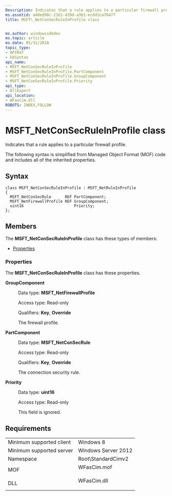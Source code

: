 ```yaml
---
Description: Indicates that a rule applies to a particular firewall profile.
ms.assetid: a48ed98c-2161-439d-a361-ecdd1ca76477
title: MSFT\_NetConSecRuleInProfile class


ms.author: windowssdkdev
ms.topic: article
ms.date: 05/31/2018
topic_type: 
- APIRef
- kbSyntax
api_name: 
- MSFT_NetConSecRuleInProfile
- MSFT_NetConSecRuleInProfile.PartComponent
- MSFT_NetConSecRuleInProfile.GroupComponent
- MSFT_NetConSecRuleInProfile.Priority
api_type: 
- DllExport
api_location: 
- WFasCim.dll
ROBOTS: INDEX,FOLLOW
---
```


# MSFT\_NetConSecRuleInProfile class

Indicates that a rule applies to a particular firewall profile.

The following syntax is simplified from Managed Object Format (MOF) code and includes all of the inherited properties.

## Syntax

``` syntax
class MSFT_NetConSecRuleInProfile : MSFT_NetRuleInProfile
{
  MSFT_NetConSecRule      REF PartComponent;
  MSFT_NetFirewallProfile REF GroupComponent;
  uint16                      Priority;
};
```

## Members

The **MSFT\_NetConSecRuleInProfile** class has these types of members:

-   [Properties](#properties)

### Properties

The **MSFT\_NetConSecRuleInProfile** class has these properties.

<dl> <dt>

**GroupComponent**
</dt> <dd> <dl> <dt>

Data type: **MSFT\_NetFirewallProfile**
</dt> <dt>

Access type: Read-only
</dt> <dt>

Qualifiers: **Key**, **Override**
</dt> </dl>

The firewall profile.

</dd> <dt>

**PartComponent**
</dt> <dd> <dl> <dt>

Data type: **MSFT\_NetConSecRule**
</dt> <dt>

Access type: Read-only
</dt> <dt>

Qualifiers: **Key**, **Override**
</dt> </dl>

The connection security rule.

</dd> <dt>

**Priority**
</dt> <dd> <dl> <dt>

Data type: **uint16**
</dt> <dt>

Access type: Read-only
</dt> </dl>

This field is ignored.

</dd> </dl>

## Requirements



|                                     |                                                                                        |
|-------------------------------------|----------------------------------------------------------------------------------------|
| Minimum supported client<br/> | Windows 8<br/>                                                                   |
| Minimum supported server<br/> | Windows Server 2012<br/>                                                         |
| Namespace<br/>                | Root\\StandardCimv2<br/>                                                         |
| MOF<br/>                      | <dl> <dt>WFasCim.mof</dt> </dl> |
| DLL<br/>                      | <dl> <dt>WFasCim.dll</dt> </dl> |



 

 





